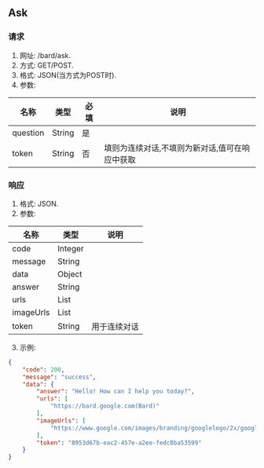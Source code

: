 ## Ask
### 请求
1. 网址: /bard/ask.
2. 方式: GET/POST.
3. 格式: JSON(当方式为POST时).
4. 参数:

名称|类型|必填|说明
---|---|---|---
question|String|是|
token|String|否|填则为连续对话,不填则为新对话,值可在响应中获取
### 响应
1. 格式: JSON.
2. 参数:

名称|类型|说明
---|---|---
code|Integer|
message|String|
data|Object|
answer|String|
urls|List|
imageUrls|List|
token|String|用于连续对话
3. 示例:
```json
{
    "code": 200,
    "message": "success",
    "data": {
        "answer": "Hello! How can I help you today?",
        "urls": [
            "https://bard.google.com(Bard)"
        ],
        "imageUrls": [
            "https://www.google.com/images/branding/googlelogo/2x/googlelogo_color_272x92dp.png"
        ],
        "token": "8953d67b-eac2-457e-a2ee-fedc8ba53599"
    }
}
```